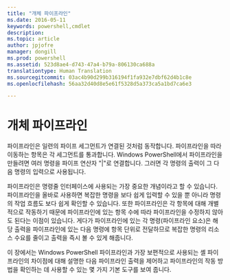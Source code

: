 ```yaml
---
title: "개체 파이프라인"
ms.date: 2016-05-11
keywords: powershell,cmdlet
description: 
ms.topic: article
author: jpjofre
manager: dongill
ms.prod: powershell
ms.assetid: 523d8ae4-d743-47a4-b79a-806130ca688a
translationtype: Human Translation
ms.sourcegitcommit: 03ac4b90d299b316194f1fa932e7dbf62d4b1c8e
ms.openlocfilehash: 56aa32d40d8e5e61f5328d5a373ca5a1bd7ca6e3

---
```


# 개체 파이프라인
파이프라인은 일련의 파이프 세그먼트가 연결된 것처럼 동작합니다. 파이프라인을 따라 이동하는 항목은 각 세그먼트를 통과합니다. Windows PowerShell에서 파이프라인을 만들려면 여러 명령을 파이프 연산자 "|"로 연결합니다. 그러면 각 명령의 출력이 그 다음 명령의 입력으로 사용됩니다.

파이프라인은 명령줄 인터페이스에 사용되는 가장 중요한 개념이라고 할 수 있습니다. 파이프라인을 올바로 사용하면 복잡한 명령을 보다 쉽게 입력할 수 있을 뿐 아니라 명령의 작업 흐름도 보다 쉽게 확인할 수 있습니다. 또한 파이프라인은 각 항목에 대해 개별적으로 작동하기 때문에 파이프라인에 있는 항목 수에 따라 파이프라인을 수정하지 않아도 된다는 이점이 있습니다. 게다가 파이프라인에 있는 각 명령(파이프라인 요소)은 해당 출력을 파이프라인에 있는 다음 명령에 항목 단위로 전달하므로 복잡한 명령의 리소스 수요를 줄이고 출력을 즉시 볼 수 있게 해줍니다.

이 장에서는 Windows PowerShell 파이프라인과 가장 보편적으로 사용되는 셸 파이프라인의 차이점에 대해 설명한 다음 파이프라인 출력을 제어하고 파이프라인의 작동 방법을 확인하는 데 사용할 수 있는 몇 가지 기본 도구를 보여 줍니다.




<!--HONumber=Jun16_HO4-->


